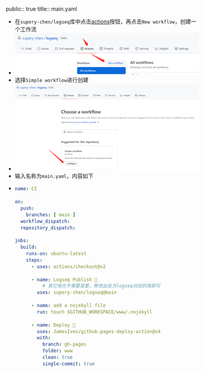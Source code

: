 public:: true
title:: main.yaml

- 在`supery-chen/logseq`库中点击[actions](https://github.com/supery-chen/logseq/actions)按钮，再点击`New workflow`，创建一个工作流
- ![img](../assets/image_1645499390286_0.png)
- 选择`Simple workflow`进行创建
- ![img](../assets/image_1645499431131_0.png)
- 输入名称为`main.yaml`，内容如下
- ```yaml
  name: CI
  
  on:
    push:
      branches: [ main ]
    workflow_dispatch:
    repository_dispatch:
  
  jobs:
    build:
      runs-on: ubuntu-latest
      steps:
        - uses: actions/checkout@v2
  
        - name: Logseq Publish 🚩
        	# 其它地方不需要变更，修改此处为logseq对应的库即可
          uses: supery-chen/logseq@main
  
        - name: add a nojekyll file
          run: touch $GITHUB_WORKSPACE/www/.nojekyll
  
        - name: Deploy 🚀
          uses: JamesIves/github-pages-deploy-action@v4
          with:
            branch: gh-pages
            folder: www
            clean: true
            single-commit: true
  ```